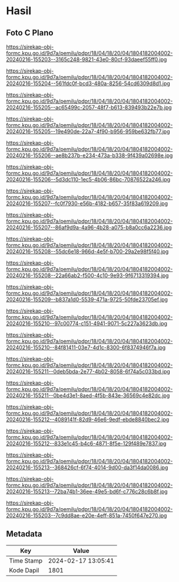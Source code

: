 # Hasil

## Foto C Plano

https://sirekap-obj-formc.kpu.go.id/9d7a/pemilu/pdpr/18/04/18/20/04/1804182004002-20240216-155203--3165c248-9821-43e0-80cf-93daeef55ff0.jpg

https://sirekap-obj-formc.kpu.go.id/9d7a/pemilu/pdpr/18/04/18/20/04/1804182004002-20240216-155204--561fdc0f-bcd3-480a-8256-54cd6309d8d1.jpg

https://sirekap-obj-formc.kpu.go.id/9d7a/pemilu/pdpr/18/04/18/20/04/1804182004002-20240216-155205--ac65499c-2057-48f7-b613-839493b22e7b.jpg

https://sirekap-obj-formc.kpu.go.id/9d7a/pemilu/pdpr/18/04/18/20/04/1804182004002-20240216-155205--19e490de-22a7-4f90-b956-959be632fb77.jpg

https://sirekap-obj-formc.kpu.go.id/9d7a/pemilu/pdpr/18/04/18/20/04/1804182004002-20240216-155206--ae8b237b-e234-473a-b338-9f439a02698e.jpg

https://sirekap-obj-formc.kpu.go.id/9d7a/pemilu/pdpr/18/04/18/20/04/1804182004002-20240216-155206--5d3dc110-1ec5-4b06-86bc-70876522a246.jpg

https://sirekap-obj-formc.kpu.go.id/9d7a/pemilu/pdpr/18/04/18/20/04/1804182004002-20240216-155207--fc0f7930-e56b-4182-b657-35f83a619209.jpg

https://sirekap-obj-formc.kpu.go.id/9d7a/pemilu/pdpr/18/04/18/20/04/1804182004002-20240216-155207--86af9d9a-4a96-4b28-a075-b8a0cc6a2236.jpg

https://sirekap-obj-formc.kpu.go.id/9d7a/pemilu/pdpr/18/04/18/20/04/1804182004002-20240216-155208--55dc6e18-966d-4e5f-b700-29a2e98f5f40.jpg

https://sirekap-obj-formc.kpu.go.id/9d7a/pemilu/pdpr/18/04/18/20/04/1804182004002-20240216-155208--22a66ab2-f500-4c10-9e93-9f6713319394.jpg

https://sirekap-obj-formc.kpu.go.id/9d7a/pemilu/pdpr/18/04/18/20/04/1804182004002-20240216-155209--b837a1d0-5539-471a-9725-50fde23705ef.jpg

https://sirekap-obj-formc.kpu.go.id/9d7a/pemilu/pdpr/18/04/18/20/04/1804182004002-20240216-155210--97c00774-c151-4941-9071-5c227a3623db.jpg

https://sirekap-obj-formc.kpu.go.id/9d7a/pemilu/pdpr/18/04/18/20/04/1804182004002-20240216-155210--84f81411-03e7-4d1c-8300-6f8374946f7a.jpg

https://sirekap-obj-formc.kpu.go.id/9d7a/pemilu/pdpr/18/04/18/20/04/1804182004002-20240216-155211--0deb5bda-2e77-4b02-8058-6f74a5c033bd.jpg

https://sirekap-obj-formc.kpu.go.id/9d7a/pemilu/pdpr/18/04/18/20/04/1804182004002-20240216-155211--0be4d3e1-8aed-4f5b-843e-36569c4e82dc.jpg

https://sirekap-obj-formc.kpu.go.id/9d7a/pemilu/pdpr/18/04/18/20/04/1804182004002-20240216-155212--4089141f-82d9-46e6-9edf-ebde8840bec2.jpg

https://sirekap-obj-formc.kpu.go.id/9d7a/pemilu/pdpr/18/04/18/20/04/1804182004002-20240216-155212--833e1c45-b4c6-4871-8f5e-129f489e7837.jpg

https://sirekap-obj-formc.kpu.go.id/9d7a/pemilu/pdpr/18/04/18/20/04/1804182004002-20240216-155213--368426cf-6f74-4014-9d00-da3f14da0086.jpg

https://sirekap-obj-formc.kpu.go.id/9d7a/pemilu/pdpr/18/04/18/20/04/1804182004002-20240216-155213--72ba74b1-36ee-49e5-bd6f-c776c28c6b8f.jpg

https://sirekap-obj-formc.kpu.go.id/9d7a/pemilu/pdpr/18/04/18/20/04/1804182004002-20240216-155203--7c9dd8ae-e20e-4eff-851a-7450f647e270.jpg


## Metadata

| Key        | Value               |
| ---------- | ------------------- |
| Time Stamp | 2024-02-17 13:05:41 |
| Kode Dapil | 1801                |



